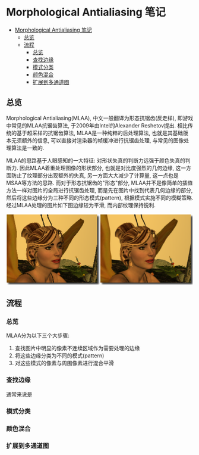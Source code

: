 # Morphological Antialiasing 笔记

- [Morphological Antialiasing 笔记](#morphological-antialiasing-笔记)
  - [总览](#总览)
  - [流程](#流程)
    - [总览](#总览-1)
    - [查找边缘](#查找边缘)
    - [模式分类](#模式分类)
    - [颜色混合](#颜色混合)
    - [扩展到多通道图](#扩展到多通道图)

## 总览

Morphological Antialiasing(MLAA), 中文一般翻译为形态抗锯齿(反走样), 即游戏中常见的MLAA抗锯齿算法, 于2009年由Intel的Alexander Reshetov提出. 相比传统的基于超采样的抗锯齿算法, MLAA是一种纯粹的后处理算法, 也就是其基础版本无须额外的信息, 可以直接对渲染器的帧缓冲进行抗锯齿处理, 与常见的图像处理算法是一致的.

MLAA的思路基于人眼感知的一大特征: 对形状失真的判断力远强于颜色失真的判断力. 因此MLAA着重处理图像的形状部分, 也就是对比度强烈的几何边缘, 这一方面防止了纹理部分出现额外的失真, 另一方面大大减少了计算量, 这一点也是MSAA等方法的思路. 而对于形态抗锯齿的"形态"部分, MLAA并不是像简单的插值方法一样对图片的全局进行抗锯齿处理, 而是先在图片中找到代表几何边缘的部分, 然后将这些边缘分为三种不同的形态模式(pattern), 根据模式实施不同的模糊策略. 经过MLAA处理的图片如下图边缘较为平滑, 而内部纹理保持锐利.

![picture 1](Media/b6d824cef71810b3ee99ee7bc1ec6ac99a9bd83279a194de398c2371b689987e.png)  

## 流程

### 总览

MLAA分为以下三个大步骤:

1. 查找图片中明显的像素不连续区域作为需要处理的边缘
2. 将这些边缘分类为不同的模式(pattern)
3. 对这些模式的像素与周围像素进行混合平滑

### 查找边缘

通常来说是

### 模式分类

### 颜色混合

### 扩展到多通道图